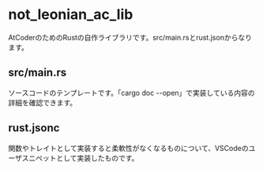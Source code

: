 # not_leonian_ac_lib
AtCoderのためのRustの自作ライブラリです。src/main.rsとrust.jsonからなります。

## src/main.rs
ソースコードのテンプレートです。「cargo doc --open」で実装している内容の詳細を確認できます。

## rust.jsonc
関数やトレイトとして実装すると柔軟性がなくなるものについて、VSCodeのユーザスニペットとして実装したものです。
